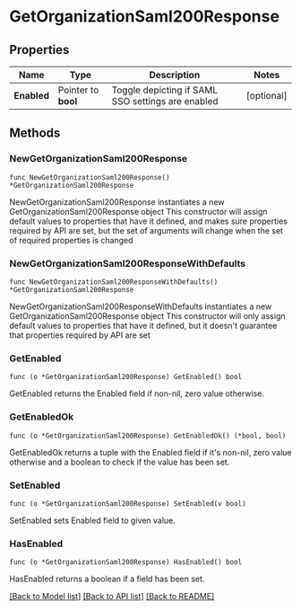 # GetOrganizationSaml200Response

## Properties

Name | Type | Description | Notes
------------ | ------------- | ------------- | -------------
**Enabled** | Pointer to **bool** | Toggle depicting if SAML SSO settings are enabled | [optional] 

## Methods

### NewGetOrganizationSaml200Response

`func NewGetOrganizationSaml200Response() *GetOrganizationSaml200Response`

NewGetOrganizationSaml200Response instantiates a new GetOrganizationSaml200Response object
This constructor will assign default values to properties that have it defined,
and makes sure properties required by API are set, but the set of arguments
will change when the set of required properties is changed

### NewGetOrganizationSaml200ResponseWithDefaults

`func NewGetOrganizationSaml200ResponseWithDefaults() *GetOrganizationSaml200Response`

NewGetOrganizationSaml200ResponseWithDefaults instantiates a new GetOrganizationSaml200Response object
This constructor will only assign default values to properties that have it defined,
but it doesn't guarantee that properties required by API are set

### GetEnabled

`func (o *GetOrganizationSaml200Response) GetEnabled() bool`

GetEnabled returns the Enabled field if non-nil, zero value otherwise.

### GetEnabledOk

`func (o *GetOrganizationSaml200Response) GetEnabledOk() (*bool, bool)`

GetEnabledOk returns a tuple with the Enabled field if it's non-nil, zero value otherwise
and a boolean to check if the value has been set.

### SetEnabled

`func (o *GetOrganizationSaml200Response) SetEnabled(v bool)`

SetEnabled sets Enabled field to given value.

### HasEnabled

`func (o *GetOrganizationSaml200Response) HasEnabled() bool`

HasEnabled returns a boolean if a field has been set.


[[Back to Model list]](../README.md#documentation-for-models) [[Back to API list]](../README.md#documentation-for-api-endpoints) [[Back to README]](../README.md)


